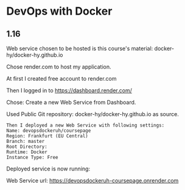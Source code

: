# DevOps with Docker
## 1.16

Web service chosen to be hosted is this course's material: docker-hy/docker-hy.github.io

Chose render.com to host my application.

At first I created free account to render.com

Then I logged in to https://dashboard.render.com/

Chose: Create a new Web Service from Dashboard.

Used Public Git repository: docker-hy/docker-hy.github.io as source.

```
Then I deployed a new Web Service with following settings:
Name: devopsdockeruh/coursepage
Region: Frankfurt (EU Central)
Branch: master
Root Directory:
Runtime: Docker
Instance Type: Free
```

Deployed service is now running:

Web Service url: https://devopsdockeruh-coursepage.onrender.com
